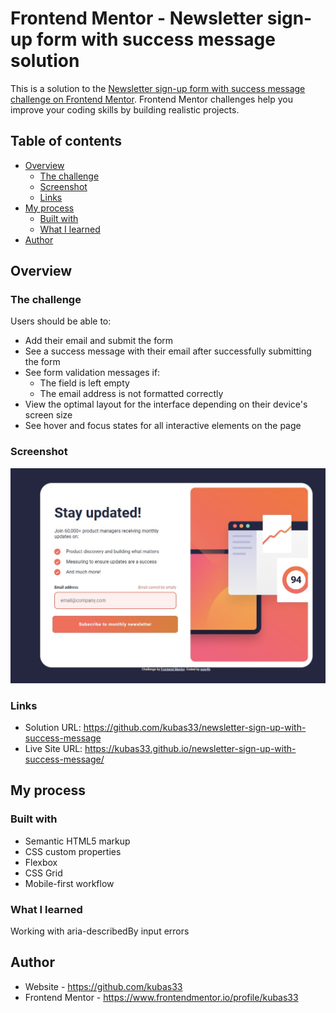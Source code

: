 # Frontend Mentor - Newsletter sign-up form with success message solution

This is a solution to the [Newsletter sign-up form with success message challenge on Frontend Mentor](https://www.frontendmentor.io/challenges/newsletter-signup-form-with-success-message-3FC1AZbNrv). Frontend Mentor challenges help you improve your coding skills by building realistic projects. 

## Table of contents

- [Overview](#overview)
  - [The challenge](#the-challenge)
  - [Screenshot](#screenshot)
  - [Links](#links)
- [My process](#my-process)
  - [Built with](#built-with)
  - [What I learned](#what-i-learned)
- [Author](#author)


## Overview

### The challenge

Users should be able to:

- Add their email and submit the form
- See a success message with their email after successfully submitting the form
- See form validation messages if:
  - The field is left empty
  - The email address is not formatted correctly
- View the optimal layout for the interface depending on their device's screen size
- See hover and focus states for all interactive elements on the page

### Screenshot

![](./screenshot.jpg)

### Links

- Solution URL: https://github.com/kubas33/newsletter-sign-up-with-success-message
- Live Site URL: https://kubas33.github.io/newsletter-sign-up-with-success-message/

## My process

### Built with

- Semantic HTML5 markup
- CSS custom properties
- Flexbox
- CSS Grid
- Mobile-first workflow

### What I learned

Working with aria-describedBy  input errors


## Author

- Website - https://github.com/kubas33
- Frontend Mentor - https://www.frontendmentor.io/profile/kubas33
